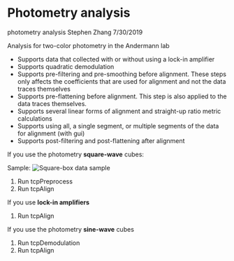 # Photometry analysis
photometry analysis
Stephen Zhang 7/30/2019

Analysis for two-color photometry in the Andermann lab
* Supports data that collected with or without using a lock-in amplifier
* Supports quadratic demodulation
* Supports pre-filtering and pre-smoothing before alignment. These steps only affects the coefficients that are used for alignment and not the data traces themselves
* Supports pre-flattening before alignment. This step is also applied to the data traces themselves.
* Supports several linear forms of alignment and straight-up ratio metric calculations
* Supports using all, a single segment, or multiple segments of the data for alignment (with gui)
* Supports post-filtering and post-flattening after alignment

If you use the photometry **square-wave** cubes:

Sample:
![Square-box data sample](https://github.com/xzhang03/Photometry_analysis/blob/master/Sample%20images/Preprocesed%20square-wave%20data.png)
1. Run tcpPreprocess
2. Run tcpAlign


If you use **lock-in amplifiers**
1. Run tcpAlign

If you use the photometry **sine-wave** cubes
1. Run tcpDemodulation
3. Run tcpAlign
